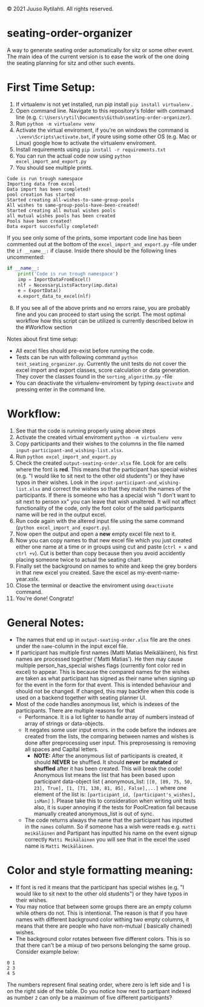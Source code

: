 © 2021 Juuso Rytilahti.  All rights reserved.

# seating-order-organizer
A way to generate seating order automatically for sitz or some other event. The main idea of the current version is to ease the work of the one doing the seating planning for sitz and other such events.


# First Time Setup:
1. If virtualenv is not yet installed, run pip install `pip install virtualenv` .
2. Open command line. Navigate to this repository's folder with command line (e.g. `C:\Users\rytil\Documents\Github\seating-order-organizer`).
3. Run `python -m virtualenv venv`
4. Activate the virtual enviroment, if you're on windows the command is `.\venv\Scripts\activate.bat`, if youre using some other OS (e.g. Mac or Linux) google how to activate the virtualenv enviroment.  
5. Install requirements using `pip install -r requirements.txt`
6. You can run the actual code now using `python excel_import_and_export.py`
7. You should see multiple prints. 
```
Code is run trough namespace
Importing data from excel
Data import has been completed!
pool creation has started
Started creating all-wishes-to-same-group-pools
All wishes to same-group-pools-have-been-created!
Started creating all mutual wishes pools
all mutual wishes pools has been created
Pools have been created!
Data export succesfully completed!
```
If you see only some of the prints, some important code line has been commented out at the bottom of the `excel_import_and_export.py` -file under the `if __name__:` if clause.
Inside there should be the following lines uncommented:
``` python
if __name__:
    print('Code is run trough namespace')
    imp = ImportDataFromExcel()
    nlf = NecessaryListsFactory(imp.data)
    e = ExportData()   
    e.export_data_to_excel(nlf)
```
8. If you see all of the above prints and no errors raise, you are probably fine and you can proceed to start using the script. The most optimal workflow how this script can be utilized is currently described below in the #Workflow section 

Notes about first time setup:
- All excel files should pre-exist before running the code.
- Tests can be run with following command `python test_seating_organizer.py`. Currently the unit tests do not cover the excel import and export classes, score calculation or data generation. They cover the classes found in the `sorting_algorithm.py` -file 
- You can deactivate the virtualenv-enviroment by typing `deactivate` and pressing enter in the command line.

# Workflow:
1. See that the code is running properly using above steps
2. Activate the created virtual enviroment `python -m virtualenv venv`
3. Copy participants and their wishes to the columns in the file named `input-participant-and_wishing-list.xlsx`.
4. Run `python excel_import_and_export.py`
5. Check the created `output-seating-order.xlsx` file. Look for are cells where the font is **red**. This means that the participant has special wishes (e.g. "I would like to sit next to the other old students") or they have typos in their wishes. Look in the `input-participant-and_wishing-list.xlsx` and correct the wishes so that they match the names of the participants. If there is someone who has a special wish "I don't want to sit next to person xx" you can leave that wish unaltered. It will not affect functionality of the code, only the font color of the said participants name will be red in the output excel.
6. Run code again with the altered input file using the same command (`python excel_import_and_export.py`).
7. Now open the output and open a **new** empty excel file next to it.
8. Now you can copy names to that new excel file which you just created either one name at a time or in groups using cut and paste (`ctrl + x` and `ctrl +v`). Cut is better than copy because then you avoid accidently placing someone twice to actual the seating chart.
9. Finally set the background on names to white and keep the grey borders in that new excel you created. Save the excel as my-event-name-year.xslx.
10. Close the terminal or deactive the enviroment using `deactivate` command. 
11. You're done! Congratz!

# General Notes:
- The names that end up in `output-seating-order.xlsx` file are the ones under the `name`-column in the input excel file.
- If participant has multiple first names (Matti Matias Meikäläinen), his first names are processed together ('Matti Matias'). He then may cause multiple person_has_special wishes flags (currently font color red in excel) to appear. This is because the compared names for the wishes are taken as what participant has signed as their name when signing up for the event in the form for that event. This is intended behaviour and should not be changed. If changed, this may backfire when this code is used on a backend together with seating planner UI. 
- Most of the code handles anonymous list, which is indexes of the participants. There are multiple reasons for that
  - Performance. It is a lot lighter to handle array of numbers instead of array of strings or data-objects.
  - It negates some user input errors. in the code before the indexes are created from the lists, the comparing between names and wishes is done after preprocessing user input.    This preprosessing is removing all spaces and Capital letters.
    - **NOTE:** After the anonymous list of participants is created, it should **NEVER** be shuffled. It should **never** be **mutated** or **shuffled** after it has been      created. This will break the code! Anonymous list means the list that has been based upon participant data-object list ( anonymous_list: `[[0, [89, 75, 50, 23], True], [1, [71, 138, 81, 85], False],...]` where one element of the list is: `[participant_id, [participant's_wishes], isMan]` ). Please take this to consideration when writing unit tests also, it is super annoying if the tests for PoolCreation fail because manually created anonymous_list is out of sync.
  - The code returns always the name that the participant has inputted in the `names` column. So if someone has a wish were reads e.g. `matti meikäläinen` and Partipant has inputted his name on the event signup correctly `Matti Meikäläinen` you will see that in the excel the used name is `Matti Meikäläinen`.

# Color and style formatting meaning:
- If font is red it  means that the participant has special wishes (e.g. "I would like to sit next to the other old students") or they have typos in their wishes.
- You may notice that between some groups there are an empty column while others do not. This is intentional. The reason is that if you have names with different background color withing two empty columns, it means that there are people who have non-mutual ( basically chained) wishes.
- The background color rotates between five different colors. This is so that there can't be a mixup of two persons belonging the same group. Consider example below:
```
0 1
2 3
4 5
```
The numbers represent final seating order, where zero is left side and 1 is on the right side of the table. Do you notice how next to partipant indexed as number `2` can only be a maximum of five different participants?


